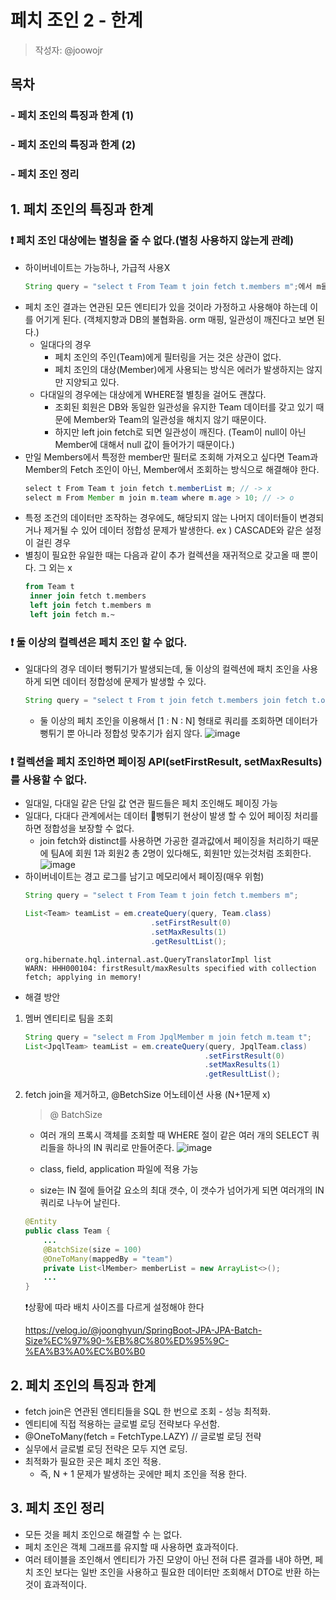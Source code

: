 # 페치 조인 2 - 한계
> 작성자: @joowojr

## 목차
### - 페치 조인의 특징과 한계 (1)
### - 페치 조인의 특징과 한계 (2)
### - 페치 조인 정리

## 1. 페치 조인의 특징과 한계
### ❗️ 페치 조인 대상에는 별칭을 줄 수 없다.(별칭 사용하지 않는게 관례)
  - 하이버네이트는 가능하나, 가급적 사용X
    ```java
    String query = "select t From Team t join fetch t.members m";​에서 m을 사용하면 안됨.
    ```
  - 페치 조인 결과는 연관된 모든 엔티티가 있을 것이라 가정하고 사용해야 하는데 이를 어기게 된다. (객체지향과 DB의 불협화음. orm 매핑, 일관성이 깨진다고 보면 된다.)
    - 일대다의 경우
      - 페치 조인의 주인(Team)에게 필터링을 거는 것은 상관이 없다. 
      - 페치 조인의 대상(Member)에게 사용되는 방식은 에러가 발생하지는 않지만 지양되고 있다.
    - 다대일의 경우에는 대상에게 WHERE절 별칭을 걸어도 괜찮다.
      - 조회된 회원은 DB와 동일한 일관성을 유지한 Team 데이터를 갖고 있기 때문에 Member와 Team의 일관성을 해치지 않기 때문이다.
      - 하지만 left join fetch로 되면 일관성이 깨진다. (Team이 null이 아닌 Member에 대해서 null 값이 들어가기 때문이다.)
  - 만일 Members에서 특정한 member만 필터로 조회해 가져오고 싶다면 Team과 Member의 Fetch 조인이 아닌, Member에서 조회하는 방식으로 해결해야 한다.
    ```java
    select t From Team t join fetch t.memberList m; // -> x
    select m From Member m join m.team where m.age > 10; // -> o
    ```
  - 특정 조건의 데이터만 조작하는 경우에도, 해당되지 않는 나머지 데이터들이 변경되거나 제거될 수 있어 데이터 정합성 문제가 발생한다. 
    ex ) CASCADE와 같은 설정이 걸린 경우
  - 별칭이 필요한 유일한 때는 다음과 같이 추가 컬렉션을 재귀적으로 갖고올 때 뿐이다. 그 외는 x 
    ```sql
    from Team t
     inner join fetch t.members
     left join fetch t.members m
     left join fetch m.~
    ```

### ❗️ 둘 이상의 컬렉션은 페치 조인 할 수 없다.
  - 일대다의 경우 데이터 뻥튀기가 발생되는데,  둘 이상의 컬렉션에 패치 조인을 사용하게 되면 데이터 정합성에 문제가 발생할 수 있다.
    ```java
    String query = "select t From t join fetch t.members join fetch t.orders";
     ```
    - 둘 이상의 페치 조인을 이용해서 [1 : N : N] 형태로 쿼리를 조회하면 데이터가 뻥튀기 뿐 아니라 정합성 맞추기가 쉽지 않다.
![image](https://github.com/luke0408/study_for_jpa_basic/assets/85955988/1aa47d3c-9310-40d3-b9b3-fb561aae1432)
    
### ❗️ 컬렉션을 페치 조인하면 페이징 API(setFirstResult, setMaxResults)를 사용할 수 없다.
  - 일대일, 다대일 같은 단일 값 연관 필드들은 페치 조인해도 페이징 가능
  - 일대다, 다대다 관계에서는 데이터 뻥튀기 현상이 발생 할 수 있어 페이징 처리를 하면 정합성을 보장할 수 없다.
    - join fetch와 distinct를 사용하면 가공한 결과값에서 페이징을 처리하기 때문에 팀A에 회원 1과 회원2 총 2명이 있다해도, 회원1만 있는것처럼 조회한다.
    ![image](https://github.com/luke0408/study_for_jpa_basic/assets/85955988/f788089a-2c0f-4107-88b9-9b84e4aa343f)
  - 하이버네이트는 경고 로그를 남기고 메모리에서 페이징(매우 위험)
    ```java
    String query = "select t From Team t join fetch t.members m";
    
    List<Team> teamList = em.createQuery(query, Team.class)
                                .setFirstResult(0)
                                .setMaxResults(1)
                                .getResultList();
    ```
    ```log
    org.hibernate.hql.internal.ast.QueryTranslatorImpl list
    WARN: HHH000104: firstResult/maxResults specified with collection fetch; applying in memory!
    ```
  - 해결 방안
  1) 멤버 엔티티로 팀을 조회
      ```java
      String query = "select m From JpqlMember m join fetch m.team t";
      List<JpqlTeam> teamList = em.createQuery(query, JpqlTeam.class)
                                              .setFirstResult(0)
                                              .setMaxResults(1)
                                              .getResultList();
      ```
  2) fetch join을 제거하고, @BetchSize 어노테이션 사용 (N+1문제 x)
      > @ BatchSize
      - 여러 개의 프록시 객체를 조회할 때 WHERE 절이 같은 여러 개의 SELECT 쿼리들을 하나의 IN 쿼리로 만들어준다.
      ![image](https://github.com/luke0408/study_for_jpa_basic/assets/85955988/1bd4eb44-93fd-457d-8045-1e5a699a03ff)

      - class, field, application 파일에 적용 가능
      - size는 IN 절에 들어갈 요소의 최대 갯수, 이 갯수가 넘어가게 되면 여러개의 IN 쿼리로 나누어 날린다.
      ```java
      @Entity
      public class Team {
          ...
          @BatchSize(size = 100)
          @OneToMany(mappedBy = "team")
          private List<lMember> memberList = new ArrayList<>();
          ...
      }
      ```
      ❗️상황에 따라 배치 사이즈를 다르게 설정해야 한다
        
        https://velog.io/@joonghyun/SpringBoot-JPA-JPA-Batch-Size%EC%97%90-%EB%8C%80%ED%95%9C-%EA%B3%A0%EC%B0%B0
## 2. 페치 조인의 특징과 한계
- fetch join은 연관된 엔티티들을 SQL 한 번으로 조회 - 성능 최적화.
- 엔티티에 직접 적용하는 글로벌 로딩 전략보다 우선함.
- @OneToMany(fetch = FetchType.LAZY) // 글로벌 로딩 전략
- 실무에서 글로벌 로딩 전략은 모두 지연 로딩.
- 최적화가 필요한 곳은 페치 조인 적용.
  - 즉, N + 1 문제가 발생하는 곳에만 페치 조인을 적용 한다.

## 3. 페치 조인 정리
- 모든 것을 페치 조인으로 해결할 수 는 없다.
- 페치 조인은 객체 그래프를 유지할 때 사용하면 효과적이다.
- 여러 테이블을 조인해서 엔티티가 가진 모양이 아닌 전혀 다른 결과를 내야 하면, 페치 조인 보다는 일반 조인을 사용하고 필요한 데이터만 조회해서 DTO로 반환 하는것이 효과적이다.
